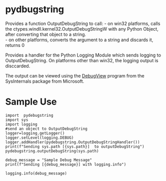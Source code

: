 # pydbugstring

Provides a function OutputDebugString to call:
    - on win32 platforms, calls the ctypes.windll.kernel32.OutputDebugStringW with any Python Object, after converting that object to a string.  
    - on other platforms, converts the argument to a string and discards it, returns 0

Provides a handler for the Python Logging Module which sends logging to OutputDebugString.  On platforms other than win32, the logging output is disccarded.


The output can be viewed using the [DebugView](https://learn.microsoft.com/en-us/sysinternals/downloads/debugview) program from the SysInternals  package from Microsoft.


# Sample Use

```
import  pydebugstring
import sys
import logging
#send an object to OutputDebugString
logger=logging.getLogger()
logger.setLevel(logging.DEBUG)
logger.addHandler(pydebugstring.OutputDebugStringHandler())
print(f"Sending sys.path [{sys.path}]  to outputDebugString")
pydebugstring.outputDebugString(sys.path)

debug_message = "Sample Debug Message"
print(f"Sending [{debug_message}] with logging.info")

logging.info(debug_message)

```
